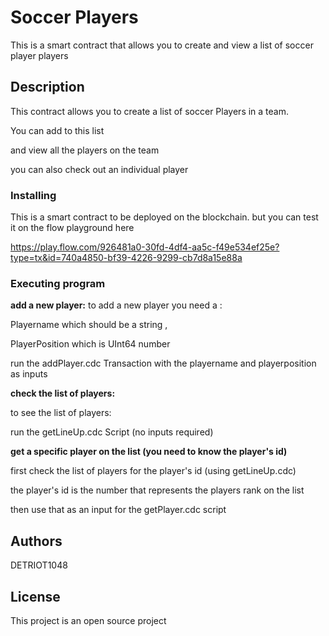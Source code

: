 # Soccer Players

This is a smart contract that allows you to create and view a list of soccer player players

## Description

This contract allows you to create a list of soccer Players in a team.

You can add to this list

and view all the players on the team

you can also check out an individual player


### Installing

This is a smart contract to be deployed on the blockchain. but you can test it on the flow playground here

https://play.flow.com/926481a0-30fd-4df4-aa5c-f49e534ef25e?type=tx&id=740a4850-bf39-4226-9299-cb7d8a15e88a

### Executing program

**add a new player:**
to add a new player you need a :

Playername which should be a string ,

PlayerPosition which is UInt64 number 

run the addPlayer.cdc Transaction with the playername and playerposition as inputs


**check the list of players:**

to see the list of players:

run the getLineUp.cdc Script (no inputs required)

**get a specific player on the list (you need to know the player's id)**

first check the list of players for the player's id (using getLineUp.cdc)

the player's id is the number that represents the players rank on the list

then use that as an input for the getPlayer.cdc script


## Authors

DETRIOT1048


## License

This project is an open source project
